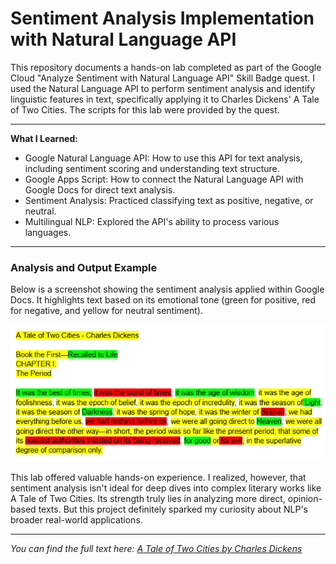 # Sentiment Analysis Implementation with Natural Language API

This repository documents a hands-on lab completed as part of the Google Cloud "Analyze Sentiment with Natural Language API" Skill Badge quest. I used the Natural Language API to perform sentiment analysis and identify linguistic features in text, specifically applying it to Charles Dickens' A Tale of Two Cities. The scripts for this lab were provided by the quest.

---
**What I Learned:**
* Google Natural Language API: How to use this API for text analysis, including sentiment scoring and understanding text structure.
* Google Apps Script: How to connect the Natural Language API with Google Docs for direct text analysis.
* Sentiment Analysis: Practiced classifying text as positive, negative, or neutral.
* Multilingual NLP: Explored the API's ability to process various languages.

---

### Analysis and Output Example

Below is a screenshot showing the sentiment analysis applied within Google Docs. It highlights text based on its emotional tone (green for positive, red for negative, and yellow for neutral sentiment).

![Screenshot of sentiment analysis output on "A Tale of Two Cities"](https://github.com/larisanti/sentiment-analysis-NL-api/blob/main/screenshot.png)

This lab offered valuable hands-on experience. I realized, however, that sentiment analysis isn't ideal for deep dives into complex literary works like A Tale of Two Cities. Its strength truly lies in analyzing more direct, opinion-based texts. But this project definitely sparked my curiosity about NLP's broader real-world applications.

---

*You can find the full text here: [A Tale of Two Cities by Charles Dickens](https://www.gutenberg.org/cache/epub/98/pg98-images.html)*

